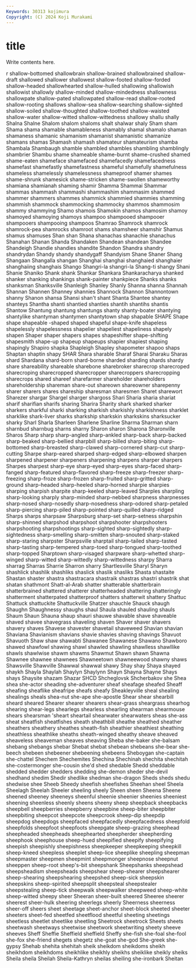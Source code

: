 ```yaml
---
Keywords: 30313 kojimura
Copyright: (C) 2024 Koji Murakami
---
```


# title

Write contents here.



r shallow-bottomed shallowbrain
shallow-brained shallowbrained shallow-draft shallowed shallower shallowest shallow-footed shallow-forded shallow-headed shallowhearted
shallow-hulled shallowing shallowish shallowist shallowly shallow-minded shallow-mindedness shallowness shallowpate shallow-pated
shallowpated shallow-read shallow-rooted shallow-rooting shallows shallow-sea shallow-searching shallow-sighted shallow-soiled shallow-thoughted
shallow-toothed shallow-waisted shallow-water shallow-witted shallow-wittedness shallowy shallu shally Shalna Shalne
Shalom shalom shaloms shalt shalwar shaly Sham sham Shama shama
shamable shamableness shamably shamal shamalo shaman shamaness shamanic shamanism shamanist
shamanistic shamanize shamans shamas Shamash shamash shamateur shamateurism shamba Shambala
Shambaugh shamble shambled shambles shambling shamblingly shambrier Shambu shame shameable
shame-burnt shame-crushed shamed shame-eaten shameface shamefaced shamefacedly shamefacedness shamefast shamefastly
shamefastness shameful shamefully shamefulness shameless shamelessly shamelessness shameproof shamer shames
shame-shrunk shamesick shame-stricken shame-swollen shameworthy shamiana shamianah shaming shamir Shamma
Shammai Shammar shammas shammash shammashi shammashim shammasim shammed shammer shammers
shammes shammick shammied shammies shamming shammish shammock shammocking shammocky shammos
shammosim shammy shammying Shamo shamois Shamokin shamos shamosim shamoy shamoyed
shamoying shamoys shampoo shampooed shampooer shampooers shampooing shampoos Shamrao Shamrock
shamrock shamrock-pea shamrocks shamroot shams shamsheer shamshir Shamus shamus shamuses
Shan shan Shana shanachas shanachie shanachus Shanahan Shanan Shanda Shandaken
Shandean shandean Shandee Shandeigh Shandie shandies shandite Shandon Shandra shandry
shandrydan Shandy shandy shandygaff Shandyism Shane Shaner Shang Shangaan Shangalla
shangan Shanghai shanghai shanghaied shanghaier shanghaiing shanghais Shango Shangri-la shangri-la
Shang-ti shangy Shani Shanie Shaniko Shank shank Shankar Shankara Shankaracharya
shanked shanker shanking shankings shank-painter shankpiece Shanks shanks shanksman Shanksville
Shanleigh Shanley Shanly Shanna shanna Shannah Shannan Shannen Shanney shannies
Shannock Shannon Shannontown shanny Shanon shansa Shansi shan't shant Shanta
Shantee shantey shanteys Shantha shanti shantied shanties shantih shantihs shantis
Shantow Shantung shantung shantungs shanty shanty-boater shantying shantylike shantyman shantymen
shantytown shap shapable SHAPE Shape shape shapeable -shaped shaped shapeful
shape-knife shapeless shapelessly shapelessness shapelier shapeliest shapeliness shapely shapen Shaper
shaper shapers shapes shapeshifter shape-shifting shapesmith shape-up shapeup shapeups shapier
shapiest shaping shapingly Shapiro shapka Shapleigh Shapley shapometer shapoo shaps
Shaptan shaptin shapy SHAR Shara sharable Sharaf Sharai Sharaku Sharas
shard Shardana shard-born shard-borne sharded sharding shards shardy share shareability
shareable sharebone sharebroker sharecrop sharecroped sharecroping sharecropped sharecropper sharecroppers sharecropping
sharecrops shared shareef sharefarmer shareholder shareholders shareholdership shareman share-out shareown
shareowner sharepenny sharer sharers shares shareship sharesman sharesmen Sharet sharewort
Sharezer shargar Shargel sharger shargoss Shari Sharia sharia shariat sharif
sharifian sharifs sharing Sharira Sharity shark sharked sharker sharkers sharkful
sharki sharking sharkish sharkishly sharkishness sharklet sharklike shark-liver sharks sharkship
sharkskin sharkskins sharksucker sharky Sharl Sharla Sharleen Sharlene Sharline Sharma
Sharman sharn sharnbud sharnbug sharns sharny Sharon sharon Sharona Sharonville
Sharos Sharp sharp sharp-angled sharp-ankled sharp-back sharp-backed sharp-beaked sharp-bellied sharpbill
sharp-billed sharp-biting sharp-bottomed sharp-breasted sharp-clawed sharp-cornered sharp-cut sharp-cutting Sharpe sharp-eared
sharped sharp-edged sharp-elbowed sharpen sharpened sharpener sharpeners sharpening sharpens sharper
sharpers Sharpes sharpest sharp-eye sharp-eyed sharp-eyes sharp-faced sharp-fanged sharp-featured sharp-flavored
sharp-freeze sharp-freezer sharp-freezing sharp-froze sharp-frozen sharp-fruited sharp-gritted sharp-ground sharp-headed sharp-heeled
sharp-horned sharpie sharpies sharping sharpish sharpite sharp-keeled sharp-leaved Sharples sharpling
sharp-looking sharply sharp-minded sharp-nebbed sharpness sharpnesses sharp-nosed sharp-nosedly sharp-nosedness sharp-odored
sharp-petaled sharp-piercing sharp-piled sharp-pointed sharp-quilled sharp-ridged Sharps sharps sharpsaw Sharpsburg
sharp-set sharp-setness sharpshin sharp-shinned sharpshod sharpshoot sharpshooter sharpshooters sharpshooting sharpshootings
sharp-sighted sharp-sightedly sharp-sightedness sharp-smelling sharp-smitten sharp-snouted sharp-staked sharp-staring sharpster Sharpsville
sharptail sharp-tailed sharp-tasted sharp-tasting sharp-tempered sharp-toed sharp-tongued sharp-toothed sharp-topped Sharptown
sharp-visaged sharpware sharp-whetted sharp-winged sharp-witted sharp-wittedly sharp-wittedness sharpy Sharra sharrag
Sharras Sharrie Sharron sharry Shartlesville Sharyl Sharyn shashlick shashlik shashliks
shaslick shaslik shasliks Shasta shastaite Shastan shaster shastra shastracara shastraik
shastras shastri shastrik shat shatan shathmont Shatt-al-Arab shatter shatterable shatterbrain
shatterbrained shattered shatterer shatterheaded shattering shatteringly shatterment shatterpated shatterproof shatters
shatterwit shattery Shattuc Shattuck shattuckite Shattuckville Shatzer shauchle Shauck shaugh
Shaughn Shaughnessy shaughs shaul Shaula shauled shauling shauls Shaum Shaun
Shauna shaup shauri shauwe shavable shave shaveable shaved shavee shavegrass
shaveling shaven Shaver shaver shavers shavery shaves Shavese shavester shavetail
shaveweed Shavian shavian Shaviana Shavianism shavians shavie shavies shaving shavings
Shavuot Shavuoth Shaw shaw shawabti Shawanee Shawanese Shawano Shawboro shawed
shawfowl shawing shawl shawled shawling shawlless shawllike shawls shawlwise shawm
shawms Shawmut Shawn shawn Shawna Shawnee shawnee shawnees Shawneetown shawneewood
shawny shaws Shawsville Shawville Shawwal shawwal shawy Shay shay Shaya
shayed shaykh Shayla Shaylah Shaylyn Shaylynn Shayn Shayna Shayne Shays
shays Shaysite shazam Shazar SHCD Shcheglovsk Shcherbakov she Shea shea
she-actor sheading she-adventurer sheaf sheafage sheafed Sheaff sheafing sheaflike sheafripe
sheafs sheafy Sheakleyville sheal shealing shealings sheals shea-nut she-ape she-apostle
Shear shear shearbill sheard sheared Shearer shearer shearers shear-grass sheargrass
shearhog shearing shear-legs shearlegs shearless shearling shearman shearmouse shears shearsman
'sheart sheartail shearwater shearwaters sheas she-ass sheat sheatfish sheatfishes sheath
sheathbill sheathe sheathed sheather sheathers sheathery sheathes sheath-fish sheathier sheathiest
sheathing sheathless sheathlike sheaths sheath-winged sheathy sheave sheaved sheaveless sheaveman
sheaves sheaving Sheba she-baker she-balsam shebang shebangs shebar Shebat shebat
shebean shebeans she-bear she-beech shebeen shebeener shebeening shebeens Sheboygan she-captain
she-chattel Shechem Shechemites Shechina Shechinah shechita shechitah she-costermonger she-cousin she'd
shed shedable Shedd sheddable shedded shedder shedders shedding she-demon sheder
she-devil shedhand shedim Shedir shedlike shedman she-dragon Sheds sheds shedu
shedwise shee Sheeb Sheedy sheefish sheefishes Sheehan sheel Sheela Sheelagh
Sheelah Sheeler sheeling sheely Sheen sheen Sheena Sheene sheened sheeney
sheeneys sheenful sheenie sheenier sheenies sheeniest sheening sheenless sheenly sheens
sheeny sheep sheepback sheepbacks sheepbell sheepberries sheepberry sheepbine sheep-biter sheepbiter
sheepbiting sheepcot sheepcote sheepcrook sheep-dip sheepdip sheepdog sheepdogs sheepfaced sheepfacedly
sheepfacedness sheepfold sheepfolds sheepfoot sheepfoots sheepgate sheep-grazing sheephead sheepheaded sheepheads
sheephearted sheepherder sheepherding sheephook sheephouse sheep-hued sheepified sheepify sheepifying sheepish
sheepishly sheepishness sheepkeeper sheepkeeping sheepkill sheep-kneed sheepless sheeplet sheep-lice sheeplike
sheepling sheepman sheepmaster sheepmen sheepmint sheepmonger sheepnose sheepnut sheeppen sheep-root
sheep's-bit sheepshank Sheepshanks sheepshead sheepsheadism sheepsheads sheepshear sheep-shearer sheepshearer sheep-shearing
sheepshearing sheepshed sheep-sick sheepskin sheepskins sheep-spirited sheepsplit sheepsteal sheepstealer sheepstealing
sheep-tick sheepwalk sheepwalker sheepweed sheep-white sheep-witted sheepy sheer Sheeran sheer-built
sheered Sheeree sheerer sheerest sheer-hulk sheering sheerlegs sheerly Sheerness sheerness
sheer-off sheers sheet sheetage sheet-anchor sheet-block sheeted sheeter sheeters sheet-fed
sheetfed sheetflood sheetful sheeting sheetings sheetless sheetlet sheetlike sheetling Sheetrock
sheetrock Sheets sheets sheetwash sheetways sheetwise sheetwork sheetwriting sheety sheeve
sheeves Sheff Sheffie Sheffield sheffield Sheffy she-fish she-foal she-fool she-fox
she-friend shegets shegetz she-goat she-god She-greek she-gypsy Shehab shehita shehitah
sheik sheikdom sheikdoms sheikh sheikhdom sheikhdoms sheikhlike sheikhly sheikhs sheiklike
sheikly sheiks Sheila sheila Sheilah Sheila-Kathryn sheilas sheiling she-ironbark Sheitan
